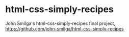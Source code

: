 # html-css-simply-recipes
John Smilga's html-css-simply-recipes final project, https://github.com/john-smilga/html-css-simply-recipes

